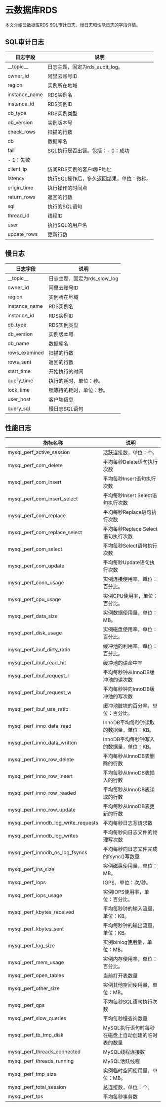 # 云数据库RDS

本文介绍云数据库RDS SQL审计日志、慢日志和性能日志的字段详情。

## SQL审计日志

|日志字段|说明|
|----|--|
|\_\_topic\_\_|日志主题，固定为rds\_audit\_log。|
|owner\_id|阿里云账号ID|
|region|实例所在地域|
|instance\_name|RDS实例名|
|instance\_id|RDS实例ID|
|db\_type|RDS实例类型|
|db\_version|实例版本号|
|check\_rows|扫描的行数|
|db|数据库名|
|fail|SQL执行是否出错。包括：-   0：成功
-   1：失败 |
|client\_ip|访问RDS实例的客户端IP地址|
|latency|执行SQL操作后，多久返回结果，单位：微秒。|
|origin\_time|执行操作的时间点|
|return\_rows|返回的行数|
|sql|执行的SQL语句|
|thread\_id|线程ID|
|user|执行SQL的用户名|
|update\_rows|更新行数|

## 慢日志

|日志字段|说明|
|----|--|
|\_\_topic\_\_|日志主题，固定为rds\_slow\_log|
|owner\_id|阿里云账号ID|
|region|实例所在地域|
|instance\_name|RDS实例名|
|instance\_id|RDS实例ID|
|db\_type|RDS实例类型|
|db\_version|实例版本号|
|db\_name|数据库名|
|rows\_examined|扫描的行数|
|rows\_sent|返回的行数|
|start\_time|开始执行的时间|
|query\_time|执行的耗时，单位：秒。|
|lock\_time|锁等待的耗时，单位：秒。|
|user\_host|客户端信息|
|query\_sql|慢日志SQL语句|

## 性能日志

|指标名称|说明|
|----|--|
|mysql\_perf\_active\_session|活跃连接数，单位：个。|
|mysql\_perf\_com\_delete|平均每秒Delete语句执行次数|
|mysql\_perf\_com\_insert|平均每秒Insert语句执行次数|
|mysql\_perf\_com\_insert\_select|平均每秒Insert Select语句执行次数|
|mysql\_perf\_com\_replace|平均每秒Replace语句执行次数|
|mysql\_perf\_com\_replace\_select|平均每秒Replace Select语句执行次数|
|mysql\_perf\_com\_select|平均每秒Select语句执行次数|
|mysql\_perf\_com\_update|平均每秒Update语句执行次数|
|mysql\_perf\_conn\_usage|实例连接使用率，单位：百分比。|
|mysql\_perf\_cpu\_usage|实例CPU使用率，单位：百分比。|
|mysql\_perf\_data\_size|实例数据使用量，单位：MB。|
|mysql\_perf\_disk\_usage|实例磁盘使用率，单位：百分比。|
|mysql\_perf\_ibuf\_dirty\_ratio|缓冲池的利用率，单位：百分比。|
|mysql\_perf\_ibuf\_read\_hit|缓冲池的读命中率|
|mysql\_perf\_ibuf\_request\_r|平均每秒钟从InnoDB缓冲池的读次数|
|mysql\_perf\_ibuf\_request\_w|平均每秒钟向InnoDB缓冲池的写次数|
|mysql\_perf\_ibuf\_use\_ratio|缓冲池脏块的百分率，单位：百分比。|
|mysql\_perf\_inno\_data\_read|InnoDB平均每秒钟读取的数据量，单位：KB。|
|mysql\_perf\_inno\_data\_written|InnoDB平均每秒钟写入的数据量，单位：KB。|
|mysql\_perf\_inno\_row\_delete|平均每秒从InnoDB表删除的行数|
|mysql\_perf\_inno\_row\_insert|平均每秒从InnoDB表插入的行数|
|mysql\_perf\_inno\_row\_readed|平均每秒从InnoDB表读取的行数|
|mysql\_perf\_inno\_row\_update|平均每秒从InnoDB表更新的行数|
|mysql\_perf\_innodb\_log\_write\_requests|平均每秒日志写请求数|
|mysql\_perf\_innodb\_log\_writes|平均每秒向日志文件的物理写次数|
|mysql\_perf\_innodb\_os\_log\_fsyncs|平均每秒向日志文件完成的fsync\(\)写数量|
|mysql\_perf\_ins\_size|实例磁盘使用量，单位：MB。|
|mysql\_perf\_iops|IOPS，单位：次/秒。|
|mysql\_perf\_iops\_usage|实例IOPS使用率，单位：百分比。|
|mysql\_perf\_kbytes\_received|平均每秒钟的输入流量，单位：KB。|
|mysql\_perf\_kbytes\_sent|平均每秒钟的输出流量，单位：KB。|
|mysql\_perf\_log\_size|实例binlog使用量，单位：MB。|
|mysql\_perf\_mem\_usage|实例内存使用率，单位：百分比。|
|mysql\_perf\_open\_tables|当前打开表数量|
|mysql\_perf\_other\_size|实例其他空间使用量，单位：MB。|
|mysql\_perf\_qps|平均每秒SQL语句执行次数|
|mysql\_perf\_slow\_queries|平均每秒慢查询数量|
|mysql\_perf\_tb\_tmp\_disk|MySQL执行语句时每秒在磁盘上自动创建的临时表的数量|
|mysql\_perf\_threads\_connected|MySQL线程连接数|
|mysql\_perf\_threads\_running|MySQL活跃线程|
|mysql\_perf\_tmp\_size|实例临时空间使用量，单位：MB。|
|mysql\_perf\_total\_session|总连接数，单位：个。|
|mysql\_perf\_tps|平均每秒事务数|

